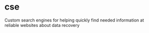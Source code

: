 # cse
Custom search engines for helping quickly find needed information at reliable websites about data recovery 
